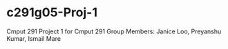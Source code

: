 # c291g05-Proj-1
Cmput 291
Project 1 for Cmput 291
Group Members: Janice Loo, Preyanshu Kumar, Ismail Mare
